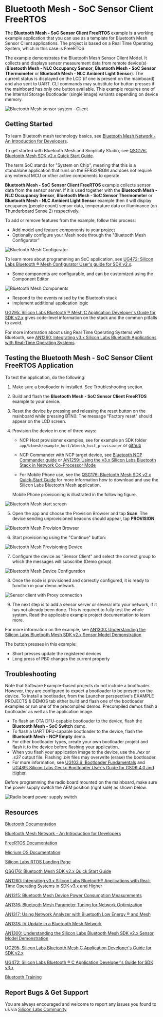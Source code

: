 # Bluetooth Mesh - SoC Sensor Client FreeRTOS

The **Bluetooth Mesh - SoC Sensor Client FreeRTOS** example is a working example application that you can use as a template for Bluetooth Mesh Sensor Client applications. The project is based on a Real Time Operating System, which in this case is FreeRTOS.

The example demonstrates the Bluetooth Mesh Sensor Client Model. It collects and displays sensor measurement data from remote device(s) (**Bluetooth Mesh - NLC Occupancy Sensor**, **Bluetooth Mesh - SoC Sensor Thermometer** or **Bluetooth Mesh - NLC Ambient Light Sensor**). The current status is displayed on the LCD (if one is present on the mainboard) and also sent to UART. CLI commands may substitute for button presses if the mainboard has only one button available. This example requires one of the Internal Storage Bootloader (single image) variants depending on device memory.

![Bluetooth Mesh sensor system - Client](readme_img7.png)

## Getting Started

To learn Bluetooth mesh technology basics, see [Bluetooth Mesh Network - An Introduction for Developers](https://www.bluetooth.com/wp-content/uploads/2019/03/Mesh-Technology-Overview.pdf).

To get started with Bluetooth Mesh and Simplicity Studio, see [QSG176: Bluetooth Mesh SDK v2.x Quick Start Guide](https://www.silabs.com/documents/public/quick-start-guides/qsg176-bluetooth-mesh-sdk-v2x-quick-start-guide.pdf).

The term SoC stands for "System on Chip", meaning that this is a standalone application that runs on the EFR32/BGM and does not require any external MCU or other active components to operate.

**Bluetooth Mesh - SoC Sensor Client FreeRTOS** example collects sensor data from the sensor server. If it is used together with the **Bluetooth Mesh - NLC Occupancy Sensor**, **Bluetooth Mesh - SoC Sensor Thermometer** or **Bluetooth Mesh - NLC Ambient Light Sensor** example then it will display occupancy (people count) sensor data, temperature data or illuminance (on Thunderboard Sense 2) respectively.

To add or remove features from the example, follow this process:

- Add model and feature components to your project
- Optionally configure your Mesh node through the "Bluetooth Mesh Configurator"

![Bluetooth Mesh Configurator](readme_img1.png)

To learn more about programming an SoC application, see [UG472: Silicon Labs Bluetooth ® Mesh Configurator User's guide for SDK v2.x](https://www.silabs.com/documents/public/user-guides/ug472-bluetooth-mesh-v2x-node-configuration-users-guide.pdf).

- Some components are configurable, and can be customized using the Component Editor

![Bluetooth Mesh Components](readme_img8.png)

- Respond to the events raised by the Bluetooth stack
- Implement additional application logic

[UG295: Silicon Labs Bluetooth ® Mesh C Application Developer's Guide for SDK v2.x](https://www.silabs.com/documents/public/user-guides/ug295-bluetooth-mesh-dev-guide.pdf) gives code-level information on the stack and the common pitfalls to avoid.

For more information about using Real Time Operating Systems with Bluetooth, see [AN1260: Integrating v3.x Silicon Labs Bluetooth Applications with Real-Time Operating Systems](https://www.silabs.com/documents/public/application-notes/an1260-integrating-v3x-bluetooth-applications-with-rtos.pdf).

## Testing the Bluetooth Mesh - SoC Sensor Client FreeRTOS Application

To test the application, do the following:

1. Make sure a bootloader is installed. See Troubleshooting section.
2. Build and flash the **Bluetooth Mesh - SoC Sensor Client FreeRTOS** example to your device.
3. Reset the device by pressing and releasing the reset button on the mainboard while pressing BTN0. The message "Factory reset" should appear on the LCD screen.
4. Provision the device in one of three ways:

   - NCP Host provisioner examples, see for example an SDK folder `app/btmesh/example_host/btmesh_host_provisioner` or [github](https://github.com/SiliconLabs/bluetooth_mesh_stack_features/tree/master/provisioning)

   - NCP Commander with NCP target device, see [Bluetooth NCP Commander guide](https://docs.silabs.com/simplicity-studio-5-users-guide/latest/ss-5-users-guide-tools-bluetooth-ncp-commander) or [AN1259: Using the v3.x Silicon Labs Bluetooth Stack in Network Co-Processor Mode](https://www.silabs.com/documents/public/application-notes/an1259-bt-ncp-mode-sdk-v3x.pdf)

   - For Mobile Phone use, see the [QSG176: Bluetooth Mesh SDK v2.x Quick-Start Guide](https://www.silabs.com/documents/public/quick-start-guides/qsg176-bluetooth-mesh-sdk-v2x-quick-start-guide.pdf) for more information how to download and use the Silicon Labs Bluetooth Mesh application.

   Mobile Phone provisioning is illustrated in the following figure.

![Bluetooth Mesh start screen](readme_img6.png)

5. Open the app and choose the Provision Browser and tap **Scan**. The device sending unprovisioned beacons should appear, tap **PROVISION**:

![Bluetooth Mesh Provision Browser](readme_img2.png)

6. Start provisioning using the "Continue" button:

![Bluetooth Mesh Provisioning Device](readme_img3.png)

7. Configure the device as "Sensor Client" and select the correct group to which the messages will subscribe (Demo group).

![Bluetooth Mesh Device Configuration](readme_img4.png)

8. Once the node is provisioned and correctly configured, it is ready to function in your demo network.

![Sensor client with Proxy connection](readme_img5.png)

9. The next step is to add a sensor server or several into your network, if it has not already been done. This is required to fully test the whole system. Read the applicable example project documentation to learn more.

For more information on the example, see [AN1300: Understanding the Silicon Labs Bluetooth Mesh SDK v2.x Sensor Model Demonstration](https://www.silabs.com/documents/public/application-notes/an1300-understanding-bluetooth-mesh-sensor-model-demo-sdk-2x.pdf).

The button presses in this example:

- Short presses update the registered devices
- Long press of PB0 changes the current property

## Troubleshooting

Note that Software Example-based projects do not include a bootloader. However, they are configured to expect a bootloader to be present on the device. To install a bootloader, from the Launcher perspective's EXAMPLE PROJECTS & DEMOS tab either build and flash one of the bootloader examples or run one of the precompiled demos. Precompiled demos flash a bootloader as well as the application image.

- To flash an OTA DFU-capable bootloader to the device, flash the **Bluetooth Mesh - SoC Switch** demo.
- To flash a UART DFU-capable bootloader to the device, flash the **Bluetooth Mesh - NCP Empty** demo.
- For other bootloader types, create your own bootloader project and flash it to the device before flashing your application.
- When you flash your application image to the device, use the *.hex* or *.s37* output file. Flashing *.bin* files may overwrite (erase) the bootloader.
- For more information, see [UG103.6: Bootloader Fundamentals](https://www.silabs.com/documents/public/user-guides/ug103-06-fundamentals-bootloading.pdf) and [UG489: Silicon Labs Gecko Bootloader User's Guide for GSDK 4.0 and Higher](https://cn.silabs.com/documents/public/user-guides/ug489-gecko-bootloader-user-guide-gsdk-4.pdf).

Before programming the radio board mounted on the mainboard, make sure the power supply switch the AEM position (right side) as shown below.

![Radio board power supply switch](readme_img0.png)

## Resources

[Bluetooth Documentation](https://docs.silabs.com/bluetooth/latest/)

[Bluetooth Mesh Network - An Introduction for Developers](https://www.bluetooth.com/wp-content/uploads/2019/03/Mesh-Technology-Overview.pdf)

[FreeRTOS Documentation](https://freertos.org/Documentation/02-Kernel/01-About-the-FreeRTOS-kernel/01-FreeRTOS-kernel)

[Micrium OS Documentation](https://docs.silabs.com/micrium/latest/micrium-general-concepts/)

[Silicon Labs RTOS Landing Page](https://www.silabs.com/developers/rtos)

[QSG176: Bluetooth Mesh SDK v2.x Quick Start Guide](https://www.silabs.com/documents/public/quick-start-guides/qsg176-bluetooth-mesh-sdk-v2x-quick-start-guide.pdf)

[AN1260: Integrating v3.x Silicon Labs Bluetooth® Applications with Real-Time Operating Systems in SDK v3.x and Higher](https://www.silabs.com/documents/public/application-notes/an1260-integrating-v3x-bluetooth-applications-with-rtos.pdf)

[AN1315: Bluetooth Mesh Device Power Consumption Measurements](https://www.silabs.com/documents/public/application-notes/an1315-bluetooth-mesh-power-consumption-measurements.pdf)

[AN1316: Bluetooth Mesh Parameter Tuning for Network Optimization](https://www.silabs.com/documents/public/application-notes/an1316-bluetooth-mesh-network-optimization.pdf)

[AN1317: Using Network Analyzer with Bluetooth Low Energy ® and Mesh](https://www.silabs.com/documents/public/application-notes/an1317-network-analyzer-with-bluetooth-mesh-le.pdf)

[AN1318: IV Update in a Bluetooth Mesh Network](https://www.silabs.com/documents/public/application-notes/an1318-bluetooth-mesh-iv-update.pdf)

[AN1300: Understanding the Silicon Labs Bluetooth Mesh SDK v2.x Sensor Model Demonstration](https://www.silabs.com/documents/public/application-notes/an1300-understanding-bluetooth-mesh-sensor-model-demo-sdk-2x.pdf)

[UG295: Silicon Labs Bluetooth Mesh C Application Developer's Guide for SDK v2.x](https://www.silabs.com/documents/public/user-guides/ug295-bluetooth-mesh-dev-guide.pdf)

[UG472: Silicon Labs Bluetooth ® C Application Developer's Guide for SDK v3.x](https://www.silabs.com/documents/public/user-guides/ug434-bluetooth-c-soc-dev-guide-sdk-v3x.pdf)

[Bluetooth Training](https://www.silabs.com/support/training/bluetooth)

## Report Bugs & Get Support

You are always encouraged and welcome to report any issues you found to us via [Silicon Labs Community](https://www.silabs.com/community).
